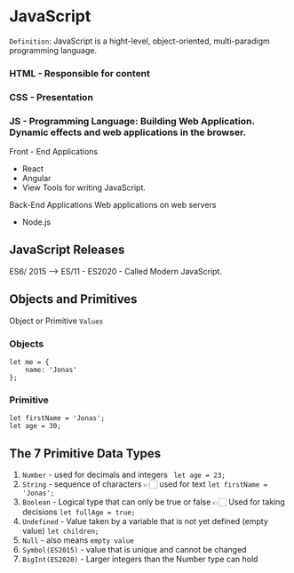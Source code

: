 # JavaScript
`Definition`: JavaScript is a hight-level, object-oriented, multi-paradigm programming language.
### HTML - Responsible for content 
### CSS - Presentation 
### JS - Programming Language: Building Web Application. Dynamic effects and web applications in the browser.
 
Front - End Applications
* React 
* Angular 
* View 
Tools for writing JavaScript.

Back-End Applications
Web applications on web servers
* Node.js

## JavaScript Releases
ES6/ 2015 --> ES/11 - ES2020 - Called Modern JavaScript.

## Objects and Primitives
Object or Primitive `Values` 

### Objects 
```
let me = {
    name: 'Jonas'
};
```
### Primitive 
```
let firstName = 'Jonas';
let age = 30;
```
## The 7 Primitive Data Types 
1. `Number` - used for decimals and integers ``` let age = 23;```
2. `String` - sequence of characters 👉🏻 used for text ```let firstName = 'Jonas';```
3. `Boolean` - Logical type that can only be true or false 👉🏻 Used for taking decisions ```let fullAge = true;```
4. `Undefined` - Value taken by a variable that is not yet defined (empty value) ```let children;```
5. `Null` - also means `empty value`
6. `Symbol(ES2015)` - value that is unique and cannot be changed
7. `BigInt(ES2020)` - Larger integers than the Number type can hold

